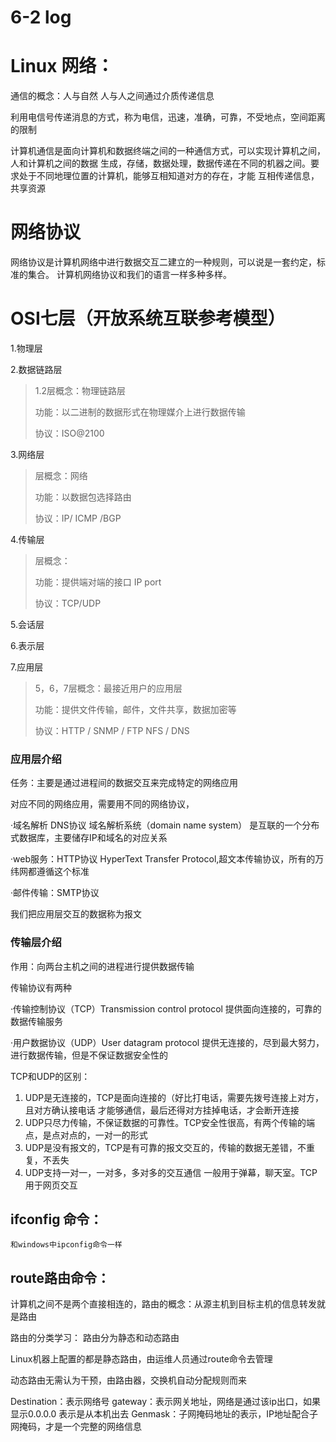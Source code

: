 # 6-2 log
# Linux 网络：
通信的概念：人与自然 人与人之间通过介质传递信息

利用电信号传递消息的方式，称为电信，迅速，准确，可靠，不受地点，空间距离的限制

计算机通信是面向计算机和数据终端之间的一种通信方式，可以实现计算机之间，人和计算机之间的数据
生成，存储，数据处理，数据传递在不同的机器之间。要求处于不同地理位置的计算机，能够互相知道对方的存在，才能
互相传递信息，共享资源

# 网络协议
网络协议是计算机网络中进行数据交互二建立的一种规则，可以说是一套约定，标准的集合。
计算机网络协议和我们的语言一样多种多样。

# OSI七层（开放系统互联参考模型）
1.物理层

2.数据链路层

>1.2层概念：物理链路层 
> 
>功能：以二进制的数据形式在物理媒介上进行数据传输 
> 
>协议：ISO@2100


3.网络层
> 层概念：网络
> 
>功能：以数据包选择路由
> 
>协议：IP/ ICMP /BGP


4.传输层
> 层概念：
> 
>功能：提供端对端的接口  IP port
> 
>协议：TCP/UDP

5.会话层

6.表示层

7.应用层
> 5，6，7层概念：最接近用户的应用层
> 
>功能：提供文件传输，邮件，文件共享，数据加密等
> 
>协议：HTTP / SNMP / FTP NFS / DNS

### 应用层介绍
任务：主要是通过进程间的数据交互来完成特定的网络应用

对应不同的网络应用，需要用不同的网络协议，
    
·域名解析 DNS协议
域名解析系统（domain name system） 是互联的一个分布式数据库，主要储存IP和域名的对应关系

·web服务：HTTP协议
HyperText Transfer Protocol,超文本传输协议，所有的万纬网都遵循这个标准

·邮件传输：SMTP协议

我们把应用层交互的数据称为报文

### 传输层介绍
作用：向两台主机之间的进程进行提供数据传输

传输协议有两种 

·传输控制协议（TCP）Transmission control protocol
提供面向连接的，可靠的数据传输服务

·用户数据协议（UDP）User datagram protocol 
提供无连接的，尽到最大努力，进行数据传输，但是不保证数据安全性的

TCP和UDP的区别：

1. UDP是无连接的，TCP是面向连接的（好比打电话，需要先拨号连接上对方，且对方确认接电话
才能够通信，最后还得对方挂掉电话，才会断开连接
2. UDP只尽力传输，不保证数据的可靠性。TCP安全性很高，有两个传输的端点，是点对点的，一对一的形式
3. UDP是没有报文的，TCP是有可靠的报文交互的，传输的数据无差错，不重复，不丢失
4. UDP支持一对一，一对多，多对多的交互通信 一般用于弹幕，聊天室。TCP用于网页交互

## ifconfig 命令：
    和windows中ipconfig命令一样

## route路由命令：
计算机之间不是两个直接相连的，路由的概念：从源主机到目标主机的信息转发就是路由

路由的分类学习： 路由分为静态和动态路由

Linux机器上配置的都是静态路由，由运维人员通过route命令去管理

动态路由无需认为干预，由路由器，交换机自动分配规则而来

Destination：表示网络号
gateway：表示网关地址，网络是通过该ip出口，如果显示0.0.0.0 表示是从本机出去
Genmask：子网掩码地址的表示，IP地址配合子网掩码，才是一个完整的网络信息

